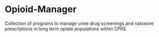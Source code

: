 # Opioid-Manager
Collection of programs to manage urine drug screenings and naloxone prescriptions in long term opiate populations within CPRS
